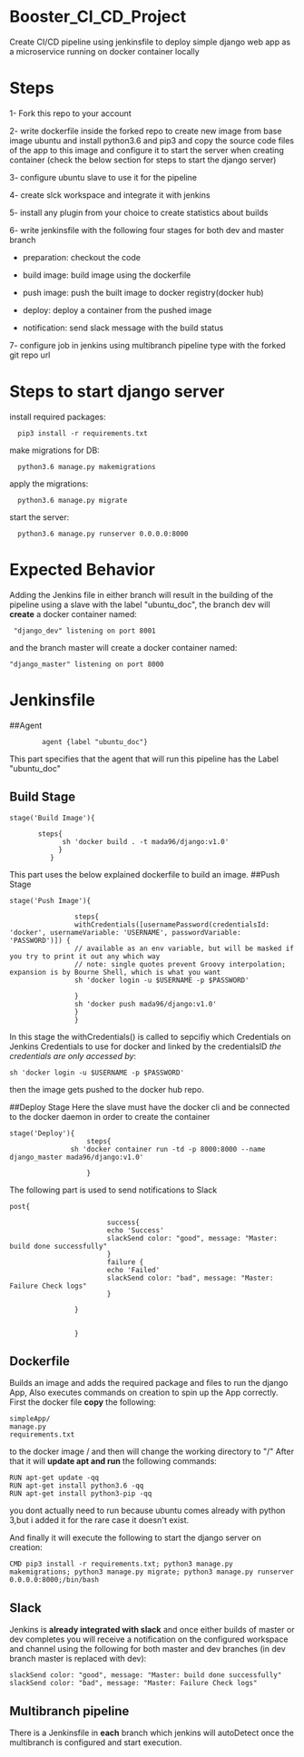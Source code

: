 # Booster_CI_CD_Project

Create CI/CD pipeline using jenkinsfile to deploy simple django web app as a microservice running on docker container locally

# Steps

1- Fork this repo to your account

2- write dockerfile inside the forked repo to create new image from base image ubuntu and install python3.6 and pip3 and copy the source code files of the app to this image and configure it to start the server when creating container (check the below section for steps to start the django server) 

3- configure ubuntu slave to use it for the pipeline

4- create slck workspace and integrate it with jenkins

5- install any plugin from your choice to create statistics about builds

6- write jenkinsfile with the following four stages for both dev and master branch

- preparation: checkout the code

- build image: build image using the dockerfile

- push image: push the built image to docker registry(docker hub)

- deploy: deploy a container from the pushed image

- notification: send slack message with the build status


7- configure job in jenkins using multibranch pipeline type with the forked git repo url





# Steps to start django server


  install required packages:

      pip3 install -r requirements.txt

  make migrations for DB:

      python3.6 manage.py makemigrations

  apply the migrations:

      python3.6 manage.py migrate

  start the server:

      python3.6 manage.py runserver 0.0.0.0:8000
      
      
      
      
# Expected Behavior

Adding the Jenkins file in either branch will result in the building of the pipeline using a slave with the label "ubuntu_doc",
the branch dev will **create** a docker container named: 

     "django_dev" listening on port 8001 
      
    
and the branch master will create a docker container named:

    "django_master" listening on port 8000 
    
# **Jenkinsfile**
##Agent
```
        agent {label "ubuntu_doc"}
```
This part specifies that the agent that will run this pipeline has the Label "ubuntu_doc"
## Build Stage
```
stage('Build Image'){

       steps{
             sh 'docker build . -t mada96/django:v1.0'
            }
          }
```
This part uses the below explained dockerfile to build an image.
##Push Stage
```
stage('Push Image'){

                steps{
                withCredentials([usernamePassword(credentialsId: 'docker', usernameVariable: 'USERNAME', passwordVariable: 'PASSWORD')]) {
                // available as an env variable, but will be masked if you try to print it out any which way
                // note: single quotes prevent Groovy interpolation; expansion is by Bourne Shell, which is what you want
                sh 'docker login -u $USERNAME -p $PASSWORD'
                
                }
                sh 'docker push mada96/django:v1.0'
                }
                }
```
In this stage the withCredentials() is called to sepcifiy which Credentials on Jenkins Credentials to use for docker and linked by the credentialsID
*the credentials are only accessed by*:
    
    sh 'docker login -u $USERNAME -p $PASSWORD'    
    
 then the image gets pushed to the docker hub repo.
 
 ##Deploy Stage
 Here the slave must have the docker cli and be connected to the docker daemon in order to create the container
 ```
 stage('Deploy'){
                    steps{
                sh 'docker container run -td -p 8000:8000 --name django_master mada96/django:v1.0'

                    }
```
The following part is used to send notifications to Slack
```
post{

                        success{
                        echo 'Success'
                        slackSend color: "good", message: "Master: build done successfully"
                        }
                        failure {
                        echo 'Failed'
                        slackSend color: "bad", message: "Master: Failure Check logs"
                        }

                }

                
                }
```                
 
 
## Dockerfile 
Builds an image and adds the required package and files to run the django App, Also executes commands on creation to spin up the App correctly.
First the docker file **copy** the following:

    simpleApp/
    manage.py
    requirements.txt
    
to the docker image /
and then will change the working directory to "/"
After that it will **update apt and run** the following commands:

    RUN apt-get update -qq
    RUN apt-get install python3.6 -qq
    RUN apt-get install python3-pip -qq
    
  you dont actually need to run because ubuntu comes already with python 3,but i added it for the rare case it doesn't exist.
  
And finally it will execute the following to start the django server on creation:
    
    CMD pip3 install -r requirements.txt; python3 manage.py makemigrations; python3 manage.py migrate; python3 manage.py runserver 0.0.0.0:8000;/bin/bash
    

## Slack
Jenkins is **already integrated with slack** and once either builds of master or dev completes you will receive a notification on the configured workspace and channel
using the following for both master and dev branches (in dev branch master is replaced with dev):

    slackSend color: "good", message: "Master: build done successfully"
    slackSend color: "bad", message: "Master: Failure Check logs"
    

## Multibranch pipeline
There is a Jenkinsfile in **each** branch which jenkins will autoDetect once the multibranch is configured and start execution.
